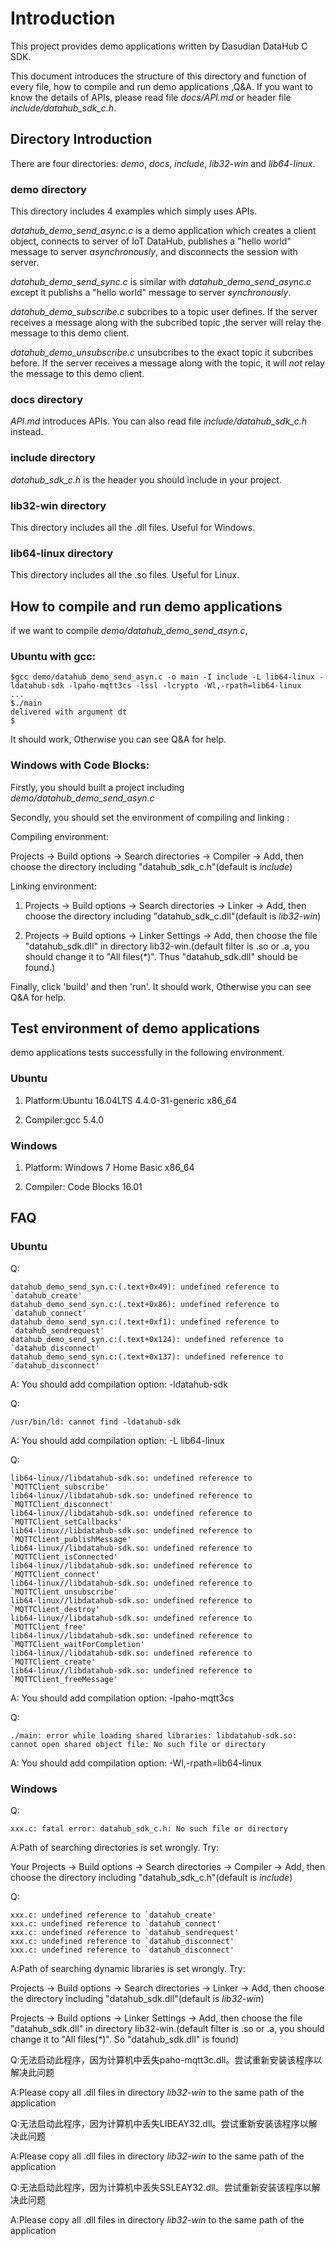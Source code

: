 # Introduction

This project provides demo applications written by Dasudian DataHub C SDK.

This document introduces the structure of this directory and function of every file, how to compile and run demo applications ,Q&A. If you want to know the details of APIs, please read file *docs/API.md* or header file *include/datahub_sdk_c.h*.

## Directory Introduction

There are four directories: *demo*, *docs*, *include*, *lib32-win* and *lib64-linux*.

### demo directory

This directory includes 4 examples which simply uses APIs.

*datahub_demo_send_async.c* is a demo application which creates a client object, connects to server of IoT DataHub, publishes a "hello world" message to server *asynchronously*, and disconnects the session with server.

*datahub_demo_send_sync.c* is similar with *datahub_demo_send_async.c* except it publishs a "hello world" message to server *synchronously*.

*datahub_demo_subscribe.c* subcribes to a topic user defines. If the server receives a message along with the subcribed topic ,the server will relay the message to this demo client.

*datahub_demo_unsubscribe.c* unsubcribes to the exact topic it subcribes before. If the server receives a message along with the topic, it will *not* relay the message to this demo client.

### docs directory

*API.md* introduces APIs. You can also read file *include/datahub_sdk_c.h* instead.

### include directory

*datahub_sdk_c.h* is the header you should include in your project.

### lib32-win directory

This directory includes all the .dll files. Useful for Windows.

### lib64-linux directory

This directory includes all the .so files. Useful for Linux.

## How to compile and run demo applications

if we want to compile *demo/datahub_demo_send_asyn.c*,

### Ubuntu with gcc:

```
$gcc demo/datahub_demo_send_asyn.c -o main -I include -L lib64-linux -ldatahub-sdk -lpaho-mqtt3cs -lssl -lcrypto -Wl,-rpath=lib64-linux
...
$./main
delivered with argument dt
$
```
It should work, Otherwise you can see Q&A for help.

### Windows with Code Blocks:

Firstly, you should built a project including *demo/datahub_demo_send_asyn.c*

Secondly, you should set the environment of compiling and linking :

Compiling environment:

Projects -> Build options -> Search directories -> Compiler -> Add, then choose the directory including "datahub_sdk_c.h"(default is *include*)

Linking environment:

1. Projects -> Build options -> Search directories -> Linker -> Add, then choose the directory including "datahub_sdk_c.dll"(default is *lib32-win*)

2. Projects -> Build options -> Linker Settings -> Add, then choose the file "datahub_sdk.dll" in directory lib32-win.(default filter is .so or .a, you should change it to "All files(\*)". Thus "datahub_sdk.dll" should be found.)

Finally, click 'build' and then 'run'. It should work, Otherwise you can see Q&A for help.

## Test environment of demo applications

demo applications tests successfully in the following environment. 

### Ubuntu

1. Platform:Ubuntu 16.04LTS 4.4.0-31-generic x86_64

2. Compiler:gcc 5.4.0

### Windows

1. Platform: Windows 7 Home Basic x86_64

2. Compiler: Code Blocks 16.01

## FAQ

### Ubuntu

Q:
```
datahub_demo_send_syn.c:(.text+0x49): undefined reference to `datahub_create'
datahub_demo_send_syn.c:(.text+0x86): undefined reference to `datahub_connect'
datahub_demo_send_syn.c:(.text+0xf1): undefined reference to `datahub_sendrequest'
datahub_demo_send_syn.c:(.text+0x124): undefined reference to `datahub_disconnect'
datahub_demo_send_syn.c:(.text+0x137): undefined reference to `datahub_disconnect'
```

A: You should add compilation option: -ldatahub-sdk

Q:
```
/usr/bin/ld: cannot find -ldatahub-sdk
```

A: You should add compilation option: -L lib64-linux

Q:
```
lib64-linux//libdatahub-sdk.so: undefined reference to `MQTTClient_subscribe'
lib64-linux//libdatahub-sdk.so: undefined reference to `MQTTClient_disconnect'
lib64-linux//libdatahub-sdk.so: undefined reference to `MQTTClient_setCallbacks'
lib64-linux//libdatahub-sdk.so: undefined reference to `MQTTClient_publishMessage'
lib64-linux//libdatahub-sdk.so: undefined reference to `MQTTClient_isConnected'
lib64-linux//libdatahub-sdk.so: undefined reference to `MQTTClient_connect'
lib64-linux//libdatahub-sdk.so: undefined reference to `MQTTClient_unsubscribe'
lib64-linux//libdatahub-sdk.so: undefined reference to `MQTTClient_destroy'
lib64-linux//libdatahub-sdk.so: undefined reference to `MQTTClient_free'
lib64-linux//libdatahub-sdk.so: undefined reference to `MQTTClient_waitForCompletion'
lib64-linux//libdatahub-sdk.so: undefined reference to `MQTTClient_create'
lib64-linux//libdatahub-sdk.so: undefined reference to `MQTTClient_freeMessage'
```

A: You should add compilation option: -lpaho-mqtt3cs

Q:
```
./main: error while loading shared libraries: libdatahub-sdk.so: cannot open shared object file: No such file or directory
```

A: You should add compilation option: -Wl,-rpath=lib64-linux

### Windows

Q:
```
xxx.c: fatal error: datahub_sdk_c.h: No such file or directory
```

A:Path of searching directories is set wrongly. Try:

Your Projects -> Build options -> Search directories -> Compiler -> Add, then choose the directory including "datahub_sdk_c.h"(default is *include*)

Q:
```
xxx.c: undefined reference to `datahub_create'
xxx.c: undefined reference to `datahub_connect'
xxx.c: undefined reference to `datahub_sendrequest'
xxx.c: undefined reference to `datahub_disconnect'
xxx.c: undefined reference to `datahub_disconnect'
```
A:Path of searching dynamic libraries is set wrongly. Try:

Projects -> Build options -> Search directories -> Linker -> Add, then choose the directory including "datahub_sdk.dll"(default is *lib32-win*)

Projects -> Build options -> Linker Settings -> Add, then choose the file "datahub_sdk.dll" in directory lib32-win.(default filter is .so or .a, you should change it to "All files(\*)". So "datahub_sdk.dll" is found)

Q:无法启动此程序，因为计算机中丢失paho-mqtt3c.dll。尝试重新安装该程序以解决此问题

A:Please copy all .dll files in directory *lib32-win* to the same path of the application

Q:无法启动此程序，因为计算机中丢失LIBEAY32.dll。尝试重新安装该程序以解决此问题

A:Please copy all .dll files in directory *lib32-win* to  the same path of the application

Q:无法启动此程序，因为计算机中丢失SSLEAY32.dll。尝试重新安装该程序以解决此问题

A:Please copy all .dll files in directory *lib32-win* to  the same path of the application
